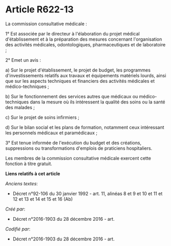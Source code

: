 # Article R622-13

La commission consultative médicale :

1° Est associée par le directeur à l'élaboration du projet médical d'établissement et à la préparation des mesures concernant
l'organisation des activités médicales, odontologiques, pharmaceutiques et de laboratoire ;

2° Emet un avis :

a) Sur le projet d'établissement, le projet de budget, les programmes d'investissements relatifs aux travaux et équipements
matériels lourds, ainsi que sur les aspects techniques et financiers des activités médicales et médico-techniques ;

b) Sur le fonctionnement des services autres que médicaux ou médico-techniques dans la mesure où ils intéressent la qualité
des soins ou la santé des malades ;

c) Sur le projet de soins infirmiers ;

d) Sur le bilan social et les plans de formation, notamment ceux intéressant les personnels médicaux et paramédicaux ;

3° Est tenue informée de l'exécution du budget et des créations, suppressions ou transformations d'emplois de praticiens
hospitaliers.

Les membres de la commission consultative médicale exercent cette fonction à titre gratuit.

**Liens relatifs à cet article**

_Anciens textes_:

  - Décret n°92-106 du 30 janvier 1992 - art. 11, alinéas 8 et 9 et 10 et 11 et 12 et 13 et 14 et 15 et 16 (Ab)

_Créé par_:

  - Décret n°2016-1903 du 28 décembre 2016 - art.

_Codifié par_:

  - Décret n°2016-1903 du 28 décembre 2016 - art.
